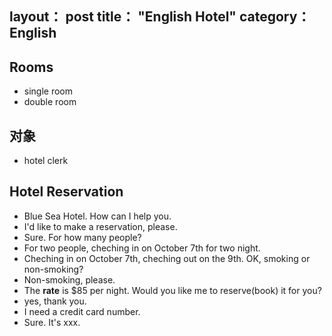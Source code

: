 layout： post
title： "English Hotel"
category： English
---

## Rooms

- single room
- double room

## 对象

- hotel clerk

## Hotel Reservation

- Blue Sea Hotel. How can I help you.
- I'd like to make a reservation, please.
- Sure. For how many people?
- For two people, cheching in on October 7th for two night.
- Cheching in on October 7th, cheching out on the 9th. OK, smoking or non-smoking?
- Non-smoking, please.
- The __rate__ is $85 per night. Would you like me to reserve(book) it for you?
- yes, thank you.
- I need a credit card number.
- Sure. It's xxx.